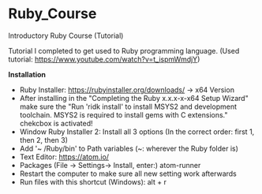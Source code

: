 # Ruby_Course
 Introductory Ruby Course (Tutorial)

Tutorial I completed to get used to Ruby programming language. (Used tutorial: https://www.youtube.com/watch?v=t_ispmWmdjY)

**Installation**

- Ruby Installer: https://rubyinstaller.org/downloads/ -> x64 Version
- After installing in the "Completing the Ruby x.x.x-x-x64 Setup Wizard" make sure the "Run 'ridk install' to install MSYS2 and development toolchain. MSYS2 is required to install gems with C extensions." chekcbox is activated!
- Window Ruby Installer 2: Install all 3 options (In the correct order: first 1, then 2, then 3)
- Add '~ /Ruby/bin' to Path variables (~: wherever the Ruby folder is)
- Text Editor: https://atom.io/
- Packages (File -> Settings-> Install, enter:) atom-runner
- Restart the computer to make sure all new setting work afterwards
- Run files with this shortcut (Windows): alt + r
